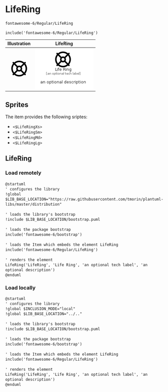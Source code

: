 # LifeRing


```text
fontawesome-6/Regular/LifeRing
```

```text
include('fontawesome-6/Regular/LifeRing')
```



| Illustration | LifeRing |
| :---: | :---: |
| ![illustration for Illustration](../../fontawesome-6/Regular/LifeRing.png) | ![illustration for LifeRing](../../fontawesome-6/Regular/LifeRing.Local.png) |



## Sprites
The item provides the following sriptes:

- `<$LifeRingXs>`
- `<$LifeRingSm>`
- `<$LifeRingMd>`
- `<$LifeRingLg>`





## LifeRing

### Load remotely
```plantuml
@startuml
' configures the library
!global $LIB_BASE_LOCATION="https://raw.githubusercontent.com/tmorin/plantuml-libs/master/distribution"

' loads the library's bootstrap
!include $LIB_BASE_LOCATION/bootstrap.puml

' loads the package bootstrap
include('fontawesome-6/bootstrap')

' loads the Item which embeds the element LifeRing
include('fontawesome-6/Regular/LifeRing')

' renders the element
LifeRing('LifeRing', 'Life Ring', 'an optional tech label', 'an optional description')
@enduml
```

### Load locally
```plantuml
@startuml
' configures the library
!global $INCLUSION_MODE="local"
!global $LIB_BASE_LOCATION="../.."

' loads the library's bootstrap
!include $LIB_BASE_LOCATION/bootstrap.puml

' loads the package bootstrap
include('fontawesome-6/bootstrap')

' loads the Item which embeds the element LifeRing
include('fontawesome-6/Regular/LifeRing')

' renders the element
LifeRing('LifeRing', 'Life Ring', 'an optional tech label', 'an optional description')
@enduml
```

